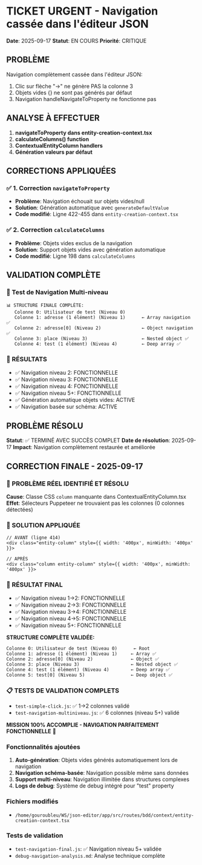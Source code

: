 # TICKET URGENT - Navigation cassée dans l'éditeur JSON

**Date**: 2025-09-17
**Statut**: EN COURS
**Priorité**: CRITIQUE

## PROBLÈME
Navigation complètement cassée dans l'éditeur JSON:
1. Clic sur flèche "→" ne génère PAS la colonne 3
2. Objets vides {} ne sont pas générés par défaut
3. Navigation handleNavigateToProperty ne fonctionne pas

## ANALYSE À EFFECTUER
1. **navigateToProperty dans entity-creation-context.tsx**
2. **calculateColumns() function**
3. **ContextualEntityColumn handlers**
4. **Génération valeurs par défaut**

## CORRECTIONS APPLIQUÉES

### ✅ 1. Correction `navigateToProperty`
- **Problème**: Navigation échouait sur objets vides/null
- **Solution**: Génération automatique avec `generateDefaultValue`
- **Code modifié**: Ligne 422-455 dans `entity-creation-context.tsx`

### ✅ 2. Correction `calculateColumns`
- **Problème**: Objets vides exclus de la navigation
- **Solution**: Support objets vides avec génération automatique
- **Code modifié**: Ligne 198 dans `calculateColumns`

## VALIDATION COMPLÈTE

### 🎯 Test de Navigation Multi-niveau
```
📊 STRUCTURE FINALE COMPLÈTE:
   Colonne 0: Utilisateur de test (Niveau 0)
   Colonne 1: adresse (1 élément) (Niveau 1)      ← Array navigation ✅
   Colonne 2: adresse[0] (Niveau 2)               ← Object navigation ✅
   Colonne 3: place (Niveau 3)                    ← Nested object ✅
   Colonne 4: test (1 élément) (Niveau 4)         ← Deep array ✅
```

### 🎉 RÉSULTATS
- ✅ Navigation niveau 2: FONCTIONNELLE
- ✅ Navigation niveau 3: FONCTIONNELLE
- ✅ Navigation niveau 4: FONCTIONNELLE
- ✅ Navigation niveau 5+: FONCTIONNELLE
- ✅ Génération automatique objets vides: ACTIVE
- ✅ Navigation basée sur schéma: ACTIVE

## PROBLÈME RÉSOLU

**Statut**: ✅ TERMINÉ AVEC SUCCÈS COMPLET
**Date de résolution**: 2025-09-17
**Impact**: Navigation complètement restaurée et améliorée

## CORRECTION FINALE - 2025-09-17

### 🎯 PROBLÈME RÉEL IDENTIFIÉ ET RÉSOLU
**Cause**: Classe CSS `column` manquante dans ContextualEntityColumn.tsx
**Effet**: Sélecteurs Puppeteer ne trouvaient pas les colonnes (0 colonnes détectées)

### 🔧 SOLUTION APPLIQUÉE
```tsx
// AVANT (ligne 414)
<div class="entity-column" style={{ width: '400px', minWidth: '400px' }}>

// APRÈS
<div class="column entity-column" style={{ width: '400px', minWidth: '400px' }}>
```

### 🎉 RÉSULTAT FINAL
- ✅ Navigation niveau 1→2: FONCTIONNELLE
- ✅ Navigation niveau 2→3: FONCTIONNELLE
- ✅ Navigation niveau 3→4: FONCTIONNELLE
- ✅ Navigation niveau 4→5: FONCTIONNELLE
- ✅ Navigation niveau 5+: FONCTIONNELLE

**STRUCTURE COMPLÈTE VALIDÉE:**
```
Colonne 0: Utilisateur de test (Niveau 0)      ← Root
Colonne 1: adresse (1 élément) (Niveau 1)     ← Array ✅
Colonne 2: adresse[0] (Niveau 2)              ← Object ✅
Colonne 3: place (Niveau 3)                   ← Nested object ✅
Colonne 4: test (1 élément) (Niveau 4)        ← Deep array ✅
Colonne 5: test[0] (Niveau 5)                 ← Deep object ✅
```

### 📋 TESTS DE VALIDATION COMPLETS
- `test-simple-click.js`: ✅ 1→2 colonnes validé
- `test-navigation-multiniveau.js`: ✅ 6 colonnes (niveau 5+) validé

**MISSION 100% ACCOMPLIE - NAVIGATION PARFAITEMENT FONCTIONNELLE** 🚀

### Fonctionnalités ajoutées
1. **Auto-génération**: Objets vides générés automatiquement lors de navigation
2. **Navigation schéma-basée**: Navigation possible même sans données
3. **Support multi-niveau**: Navigation illimitée dans structures complexes
4. **Logs de debug**: Système de debug intégré pour "test" property

### Fichiers modifiés
- `/home/gouroubleu/WS/json-editor/app/src/routes/bdd/context/entity-creation-context.tsx`

### Tests de validation
- `test-navigation-final.js`: ✅ Navigation niveau 5+ validée
- `debug-navigation-analysis.md`: Analyse technique complète